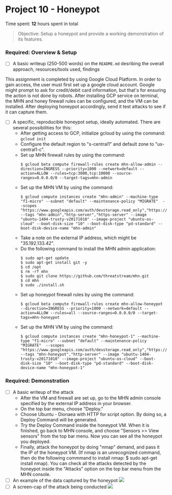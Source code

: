 # Project 10 - Honeypot

Time spent: **12** hours spent in total

> Objective: Setup a honeypot and provide a working demonstration of its features.

### Required: Overview & Setup

- [ ] A basic writeup (250-500 words) on the `README.md` desribing the overall approach, resources/tools used, findings

This assignment is completed by using Google Cloud Platform. In order to gain access, the user must first set up a google cloud account. Google might prompt to ask for credit/debit card information, but that's for ensuring the action is not done by robots. After installing GCP service on terminal, the MHN and honey firewall rules can be configured, and the VM can be installed. After deploying honeypot accordingly, send it test attacks to see if it can capture them.

- [ ] A specific, reproducible honeypot setup, ideally automated. There are several possibilities for this:
  - After getting access to GCP, initialize gcloud by using the command: `gcloud init`
  - Configure the default region to "s-central1" and default zone to "us-central1-c".
  - Set up MHN firewall rules by using the command: 
  	```
	$ gcloud beta compute firewall-rules create mhn-allow-admin --direction=INGRESS --priority=1000 --network=default --action=ALLOW --rules=tcp:3000,tcp:10000 --source-ranges=0.0.0.0/0 --target-tags=mhn-admin
	```
  - Set up the MHN VM by using the command: 
  	```
  	$ gcloud compute instances create "mhn-admin" --machine-type "f1-micro" --subnet "default" --maintenance-policy "MIGRATE"  --scopes "https://www.googleapis.com/auth/devstorage.read_only","https://www.googleapis.com/auth/logging.write","https://www.googleapis.com/auth/monitoring.write","https://www.googleapis.com/auth/servicecontrol","https://www.googleapis.com/auth/service.management.readonly","https://www.googleapis.com/auth/trace.append" --tags "mhn-admin","http-server","https-server" --image "ubuntu-1404-trusty-v20171010" --image-project "ubuntu-os-cloud" --boot-disk-size "10" --boot-disk-type "pd-standard" --boot-disk-device-name "mhn-admin"
	```
  - Take a note on the external IP address, which might be "35.192.133.42".
  - Do the following command to install the MHN admin application:
	```
	$ sudo apt-get update
	$ sudo apt-get install git -y
	$ cd /opt
	$ rm -rf mhn
	$ sudo git clone https://github.com/threatstream/mhn.git
	$ cd mhn
	$ sudo ./install.sh
	```
  - Set up honeypot firewall rules by using the command:
  	```
	$ gcloud beta compute firewall-rules create mhn-allow-honeypot --direction=INGRESS --priority=1000 --network=default --action=ALLOW --rules=all --source-ranges=0.0.0.0/0 --target-tags=mhn-honeypot
	```
  - Set up the MHN VM by using the command:
  	```
	$ gcloud compute instances create "mhn-honeypot-1" --machine-type "f1-micro" --subnet "default" --maintenance-policy "MIGRATE"  --scopes "https://www.googleapis.com/auth/devstorage.read_only","https://www.googleapis.com/auth/logging.write","https://www.googleapis.com/auth/monitoring.write","https://www.googleapis.com/auth/servicecontrol","https://www.googleapis.com/auth/service.management.readonly","https://www.googleapis.com/auth/trace.append" --tags "mhn-honeypot","http-server" --image "ubuntu-1404-trusty-v20171010" --image-project "ubuntu-os-cloud" --boot-disk-size "10" --boot-disk-type "pd-standard" --boot-disk-device-name "mhn-honeypot-1"
	```

### Required: Demonstration

- [ ] A basic writeup of the attack
  - After the VM and firewall are set up, go to the MHN admin console specified by the external IP address in your browser.
  - On the top bar menu, choose "Deploy."
  - Choose Ubuntu - Dionaea with HTTP for script option. By doing so, a Deploy Command will be generated.
  - Try the Deploy Command inside the honeypot VM. When it is finished, go back to MHN console, and choose "Sensors >> View sensors" from the top bar menu. Now you can see all the honeypot you deployed.
  - Finally, attack the honeypot by doing "nmap" demand, and pass it the IP of the honeypot VM. (If nmap is an unrecognized command, then do the following commmand to install nmap: $ sudo apt-get install nmap). You can check all the attacks detected by the honeypot inside the "Attacks" option on the top bar menu from the MHN console.
- [ ] An example of the data captured by the honeypot
![](https://i.imgur.com/2B70gAF.jpg)
- [ ] A screen-cap of the attack being conducted
![](https://i.imgur.com/RgBtzAV.jpg)
